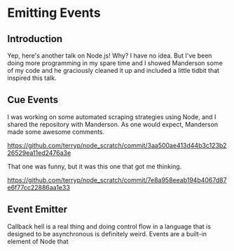 
# Emitting Events

## Introduction

Yep, here's another talk on Node.js! Why? I have no idea. But I've been doing more programming in my spare time and I showed Manderson some of my code and he graciously cleaned it up and included a little tidbit that inspired this talk. 

## Cue Events

I was working on some automated scraping strategies using Node, and I shared the repository with Manderson. As one would expect, Manderson made some awesome comments. 

https://github.com/terryp/node_scratch/commit/3aa500ae413d44b3c123b226529ea11ed2476a3e

That one was funny, but it was this one that got me thinking. 

https://github.com/terryp/node_scratch/commit/7e8a958eeab194b4067d87e6f77cc22886aa1e33

## Event Emitter

Callback hell is a real thing and doing control flow in a language that is designed to be asynchronous is definitely weird. Events are a built-in element of Node that 
